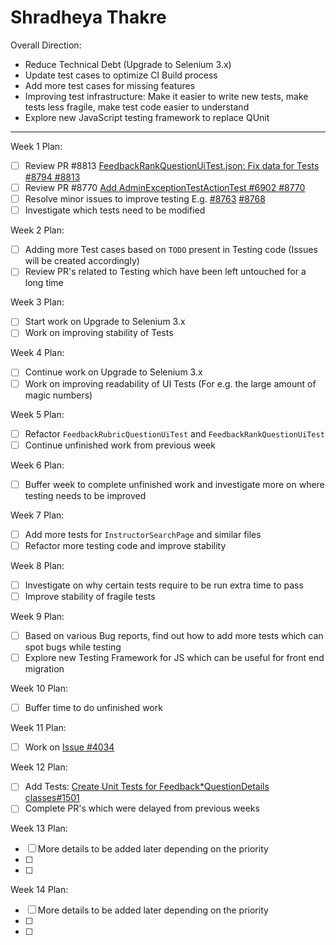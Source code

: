 # Shradheya Thakre

Overall Direction:
- Reduce Technical Debt (Upgrade to Selenium 3.x)
- Update test cases to optimize CI Build process
- Add more test cases for missing features
- Improving test infrastructure: Make it easier to write new tests, make tests less fragile, make test code easier to understand
- Explore new JavaScript testing framework to replace QUnit

---

Week 1 Plan:
- [ ] Review PR #8813 [FeedbackRankQuestionUiTest.json: Fix data for Tests #8794 #8813](https://github.com/TEAMMATES/teammates/pull/8813)
- [ ] Review PR #8770 [Add AdminExceptionTestActionTest #6902 #8770](https://github.com/TEAMMATES/teammates/pull/8770)
- [ ] Resolve minor issues to improve testing E.g. [#8763](https://github.com/TEAMMATES/teammates/issues/8763) [#8768](https://github.com/TEAMMATES/teammates/issues/8768)
- [ ] Investigate which tests need to be modified

Week 2 Plan:
- [ ] Adding more Test cases based on `TODO` present in Testing code (Issues will be created accordingly)
- [ ] Review PR's related to Testing which have been left untouched for a long time

Week 3 Plan:
- [ ] Start work on Upgrade to Selenium 3.x
- [ ] Work on improving stability of Tests

Week 4 Plan:
- [ ] Continue work on Upgrade to Selenium 3.x
- [ ] Work on improving readability of UI Tests (For e.g. the large amount of magic numbers)

Week 5 Plan:
- [ ] Refactor `FeedbackRubricQuestionUiTest` and `FeedbackRankQuestionUiTest`
- [ ] Continue unfinished work from previous week

Week 6 Plan:
- [ ] Buffer week to complete unfinished work and investigate more on where testing needs to be improved

Week 7 Plan:
- [ ] Add more tests for `InstructorSearchPage` and similar files
- [ ] Refactor more testing code and improve stability

Week 8 Plan:
- [ ] Investigate on why certain tests require to be run extra time to pass
- [ ] Improve stability of fragile tests

Week 9 Plan:
- [ ] Based on various Bug reports, find out how to add more tests which can spot bugs while testing
- [ ] Explore new Testing Framework for JS which can be useful for front end migration

Week 10 Plan:
- [ ] Buffer time to do unfinished work

Week 11 Plan:
- [ ] Work on [Issue #4034](https://github.com/TEAMMATES/teammates/issues/4034)

Week 12 Plan:
- [ ] Add Tests: [Create Unit Tests for Feedback*QuestionDetails classes#1501](https://github.com/TEAMMATES/teammates/issues/1501)
- [ ] Complete PR's which were delayed from previous weeks

Week 13 Plan:
- [ ] More details to be added later depending on the priority
- [ ]
- [ ]

Week 14 Plan:
- [ ] More details to be added later depending on the priority
- [ ]
- [ ]
